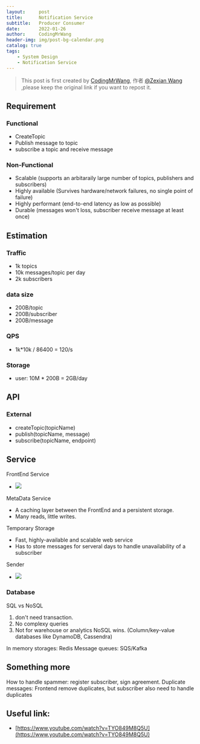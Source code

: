 ```yaml
---
layout:     post
title:      Notification Service
subtitle:   Producer Consumer
date:       2022-01-26
author:     CodingMrWang
header-img: img/post-bg-calendar.png
catalog: true
tags:
    - System Design
    - Notification Service
---
```



> This post is first created by [CodingMrWang](http://codingmrwang.github.io), 作者 [@Zexian Wang](http://github.com/codingmrwang) ,please keep the original link if you want to repost it.


## Requirement
### Functional
- CreateTopic
- Publish message to topic
- subscribe a topic and receive message

### Non-Functional
- Scalable (supports an arbitaraily large number of topics, publishers and subscribers)
- Highly available (Survives hardware/network failures, no single point of failure)
- Highly performant (end-to-end latency as low as possible)
- Durable (messages won't loss, subscriber receive message at least once)

## Estimation
### Traffic
- 1k topics
- 10k messages/topic per day
- 2k subscribers

### data size
- 200B/topic
- 200B/subscriber
- 200B/message

### QPS
- 1k*10k / 86400 = 120/s

### Storage
- user: 10M * 200B = 2GB/day

## API
### External
- createTopic(topicName)
- publish(topicName, message)
- subscribe(topicName, endpoint)

## Service
FrontEnd Service
- ![](https://drive.google.com/uc?id=1NOpnY9BDDeVhjoXIZ0KkrBy_qpMa9pKH)

MetaData Service
- A caching layer between the FrontEnd and a persistent storage.
- Many reads, little writes.

Temporary Storage
- Fast, highly-available and scalable web service
- Has to store messages for serveral days to handle unavailability of a subscriber

Sender
- ![](https://drive.google.com/uc?id=1z8F_wlpGgvg2vbBW3Wb1TC5S9fdp0meI)

### Database
SQL vs NoSQL
1. don't need transaction.
2. No complexy queries
3. Not for warehouse or analytics
NoSQL wins. (Column/key-value databases like DynamoDB, Cassendra)

In memory storages: Redis
Message queues: SQS/Kafka

## Something more

How to handle spammer: register subscriber, sign agreement.
Duplicate messages: Frontend remove duplicates, but subscriber also need to handle duplicates

## Useful link:
- [https://www.youtube.com/watch?v=TYO849M8Q5U](https://www.youtube.com/watch?v=TYO849M8Q5U)



